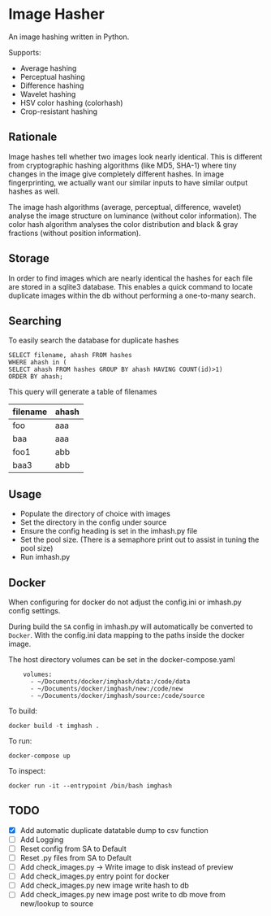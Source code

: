 
# Image Hasher

An image hashing written in Python. 

Supports:

* Average hashing
* Perceptual hashing
* Difference hashing
* Wavelet hashing
* HSV color hashing (colorhash)
* Crop-resistant hashing

## Rationale

Image hashes tell whether two images look nearly identical.
This is different from cryptographic hashing algorithms (like MD5, SHA-1)
where tiny changes in the image give completely different hashes. 
In image fingerprinting, we actually want our similar inputs to have
similar output hashes as well.

The image hash algorithms (average, perceptual, difference, wavelet)
analyse the image structure on luminance (without color information).
The color hash algorithm analyses the color distribution and 
black & gray fractions (without position information).

## Storage


In order to find images which are nearly identical the hashes for each
file are stored in a sqlite3 database.
This enables a quick command to locate duplicate images within the db without
performing a one-to-many search.

## Searching


To easily search the database for duplicate hashes

```
SELECT filename, ahash FROM hashes
WHERE ahash in (
SELECT ahash FROM hashes GROUP BY ahash HAVING COUNT(id)>1)
ORDER BY ahash;
```

This query will generate a table of filenames

| filename | ahash |
|----------|-------|
| foo      | aaa   |
| baa      | aaa   |
| foo1     | abb   |
| baa3     | abb   |


## Usage

- Populate the directory of choice with images
- Set the directory in the config under source
- Ensure the config heading is set in the imhash.py file
- Set the pool size. (There is a semaphore print out to assist in tuning the pool size)
- Run imhash.py

## Docker

When configuring for docker do not adjust the config.ini or imhash.py config settings.

During build the `SA` config in imhash.py will automatically be converted to `Docker`.
With the config.ini data mapping to the paths inside the docker image.

The host directory volumes can be set in the docker-compose.yaml

```
    volumes:
      - ~/Documents/docker/imghash/data:/code/data
      - ~/Documents/docker/imghash/new:/code/new
      - ~/Documents/docker/imghash/source:/code/source
```

To build:

`docker build -t imghash .`

To run:

`docker-compose up`

To inspect:

`docker run -it --entrypoint /bin/bash imghash`


## TODO

- [X] Add automatic duplicate datatable dump to csv function
- [ ] Add Logging
- [ ] Reset config from SA to Default
- [ ] Reset .py files from SA to Default
- [ ] Add check_images.py -> Write image to disk instead of preview
- [ ] Add check_images.py entry point for docker
- [ ] Add check_images.py new image write hash to db
- [ ] Add check_images.py new image post write to db move from new/lookup to source
